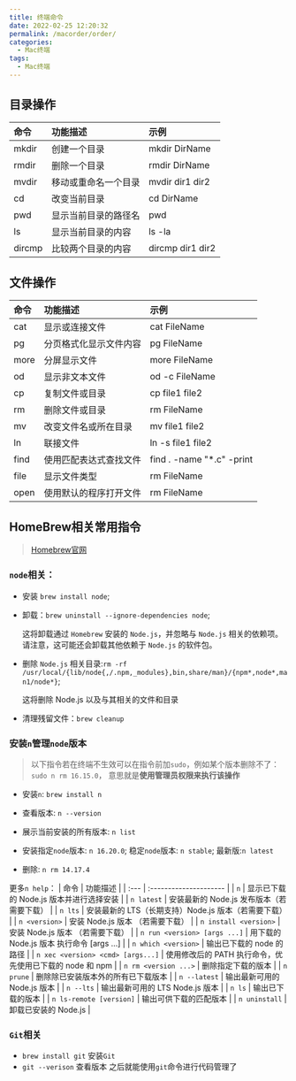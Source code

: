 ```yaml
---
title: 终端命令
date: 2022-02-25 12:20:32
permalink: /macorder/order/
categories:
  - Mac终端
tags:
  - Mac终端
---
```


## 目录操作

| 命令   | 功能描述             | 示例             |
| :----- | :------------------- | :--------------- |
| mkdir  | 创建一个目录         | mkdir DirName    |
| rmdir  | 删除一个目录         | rmdir DirName    |
| mvdir  | 移动或重命名一个目录 | mvdir dir1 dir2  |
| cd     | 改变当前目录         | cd DirName       |
| pwd    | 显示当前目录的路径名 | pwd              |
| ls     | 显示当前目录的内容   | ls -la           |
| dircmp | 比较两个目录的内容   | dircmp dir1 dir2 |

## 文件操作

| 命令 | 功能描述               | 示例                      |
| :--- | :--------------------- | :------------------------ |
| cat  | 显示或连接文件         | cat FileName              |
| pg   | 分页格式化显示文件内容 | pg FileName               |
| more | 分屏显示文件           | more FileName             |
| od   | 显示非文本文件         | od -c FileName            |
| cp   | 复制文件或目录         | cp file1 file2            |
| rm   | 删除文件或目录         | rm FileName               |
| mv   | 改变文件名或所在目录   | mv file1 file2            |
| ln   | 联接文件               | ln -s file1 file2         |
| find | 使用匹配表达式查找文件 | find . -name "*.c" -print |
| file | 显示文件类型           | rm FileName               |
| open | 使用默认的程序打开文件 | rm FileName               |


## HomeBrew相关常用指令

> [Homebrew官网](https://formulae.brew.sh/)

### `node`相关：
- 安装 `brew install node`;
  
- 卸载：`brew uninstall --ignore-dependencies node`;
  
  这将卸载通过 `Homebrew` 安装的 `Node.js`，并忽略与 `Node.js` 相关的依赖项。请注意，这可能还会卸载其他依赖于 `Node.js` 的软件包。

- 删除 `Node.js` 相关目录:`rm -rf /usr/local/{lib/node{,/.npm,_modules},bin,share/man}/{npm*,node*,man1/node*}`;

  这将删除 Node.js 以及与其相关的文件和目录

- 清理残留文件：`brew cleanup`


### 安装`n`管理`node`版本

> 以下指令若在终端不生效可以在指令前加`sudo`，例如某个版本删除不了：`sudo n rm 16.15.0`，
> 意思就是**使用管理员权限来执行该操作**

- 安装`n`: `brew install n`

- 查看版本: `n --version`

- 展示当前安装的所有版本: `n list`

- 安装指定`node`版本: `n 16.20.0`; 稳定`node`版本: `n stable`; 最新版:`n latest`

- 删除: `n rm 14.17.4 `

更多`n help`：
| 命令   | 功能描述             |
| :--- | :--------------------- |
| `n` | 显示已下载的 Node.js 版本并进行选择安装 |
| `n latest` | 安装最新的 Node.js 发布版本（若需要下载） |
| `n lts` | 安装最新的 LTS（长期支持）Node.js 版本（若需要下载） |
| `n <version>` | 安装 Node.js 版本 （若需要下载） |
| `n install <version>` | 安装 Node.js 版本 （若需要下载） |
| `n run <version> [args ...]` | 用下载的 Node.js 版本 执行命令 [args ...] |
| `n which <version>` | 输出已下载的 node 的路径 |
| `n xec <version> <cmd> [args...]` | 使用修改后的 PATH 执行命令，优先使用已下载的 node 和 npm |
| `n rm <version ...>` | 删除指定下载的版本 |
| `n prune` | 删除除已安装版本外的所有已下载版本 |
| `n --latest` | 输出最新可用的 Node.js 版本 |
| `n --lts` | 输出最新可用的 LTS Node.js 版本 |
| `n ls` | 输出已下载的版本 |
| `n ls-remote [version]` | 输出可供下载的匹配版本 |
| `n uninstall` | 卸载已安装的 Node.js |

### `Git`相关

- `brew install git` 安装`Git`
- `git --verison` 查看版本
之后就能使用`git`命令进行代码管理了
